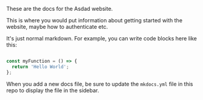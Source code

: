 These are the docs for the Asdad website.

This is where you would put information about getting started with the website, maybe how
to authenticate etc.


It's just normal markdown. For example, you can write code blocks here like this:

```js

const myFunction = () => {
  return 'Hello World';
};
```

When you add a new docs file, be sure to update the `mkdocs.yml` file in this repo to
display the file in the sidebar.
